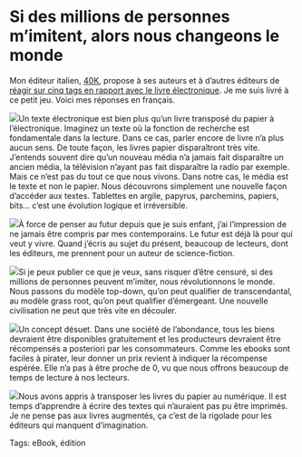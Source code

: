 # Si des millions de personnes m’imitent, alors nous changeons le monde

Mon éditeur italien, [40K](http://www.40kbooks.com), propose à ses auteurs et à d’autres éditeurs de [réagir sur cinq tags en rapport avec le livre électronique](http://www.40kbooks.com/?p=5086). Je me suis livré à ce petit jeu. Voici mes réponses en français.

![](http://blog.tcrouzet.comhttps://tcrouzet.com/images_tc/2011/02/tagebook1.jpg)Un texte électronique est bien plus qu’un livre transposé du papier à l’électronique. Imaginez un texte où la fonction de recherche est fondamentale dans la lecture. Dans ce cas, parler encore de livre n’a plus aucun sens. De toute façon, les livres papier disparaîtront très vite. J’entends souvent dire qu’un nouveau média n’a jamais fait disparaître un ancien média, la télévision n’ayant pas fait disparaître la radio par exemple. Mais ce n’est pas du tout ce que nous vivons. Dans notre cas, le média est le texte et non le papier. Nous découvrons simplement une nouvelle façon d’accéder aux textes. Tablettes en argile, papyrus, parchemins, papiers, bits… c’est une évolution logique et irréversible.

![](http://blog.tcrouzet.comhttps://tcrouzet.com/images_tc/2011/02/tag-future1.jpg)À force de penser au futur depuis que je suis enfant, j’ai l’impression de ne jamais être compris par mes contemporains. Le futur est déjà là pour qui veut y vivre. Quand j’écris au sujet du présent, beaucoup de lecteurs, dont les éditeurs, me prennent pour un auteur de science-fiction.

![](http://blog.tcrouzet.comhttps://tcrouzet.com/images_tc/2011/02/tag-indie1.jpg)Si je peux publier ce que je veux, sans risquer d’être censuré, si des millions de personnes peuvent m’imiter, nous révolutionnons le monde. Nous passons du modèle top-down, qu’on peut qualifier de transcendantal, au modèle grass root, qu’on peut qualifier d’émergeant. Une nouvelle civilisation ne peut que très vite en découler.

![](http://blog.tcrouzet.comhttps://tcrouzet.com/images_tc/2011/02/tag-prices1.jpg)Un concept désuet. Dans une société de l’abondance, tous les biens devraient être disponibles gratuitement et les producteurs devraient être récompensés a posteriori par les consommateurs. Comme les ebooks sont faciles à pirater, leur donner un prix revient à indiquer la récompense espérée. Elle n’a pas à être proche de 0, vu que nous offrons beaucoup de temps de lecture à nos lecteurs.

![](http://blog.tcrouzet.comhttps://tcrouzet.com/images_tc/2011/02/tag-innovation1.jpg)Nous avons appris à transposer les livres du papier au numérique. Il est temps d’apprendre à écrire des textes qui n’auraient pas pu être imprimés. Je ne pense pas aux livres augmentés, ça c’est de la rigolade pour les éditeurs qui manquent d’imagination.

Tags: eBook, édition